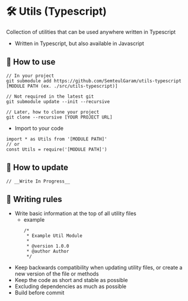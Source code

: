 # 🛠 Utils (Typescript)
Collection of utilities that can be used anywhere written in Typescript
- Written in Typescript, but also available in Javascript

## 🤔 How to use
```
// In your project
git submodule add https://github.com/SemteulGaram/utils-typescript [MODULE PATH (ex. ./src/utils-typescript)]

// Not required in the latest git
git submodule update --init --recursive

// Later, how to clone your project
git clone --recursive [YOUR PROJECT URL]
```
- Import to your code
```
import * as Utils from '[MODULE PATH]'
// or
const Utils = require('[MODULE PATH]')
```

## 🔧 How to update
```
// __Write In Progress__
```

## 📝 Writing rules
- Write basic information at the top of all utility files
  - example
    ```
    /*
     * Example Util Module
     *
     * @version 1.0.0
     * @author Author
     */
    ```
- Keep backwards compatibility when updating utility files, or create a new version of the file or methods
- Keep the code as short and stable as possible
- Excluding dependencies as much as possible
- Build before commit
